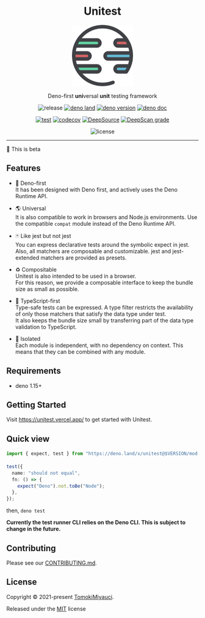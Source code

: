 <div align="center">
  <h1>Unitest</h1>

<img width="160px" hight="160px" src="./_docs/public/logo.svg" />

Deno-first **uni**versal **unit** testing framework

![release](https://img.shields.io/github/v/release/TomokiMiyauci/unitest?sort=semver&logo=github)
[![deno land](http://img.shields.io/badge/available%20on-deno.land/x-lightgrey.svg?logo=deno&labelColor=black)](https://deno.land/x/unitest)
[![deno version](https://img.shields.io/badge/deno-^1.15.0-lightgrey?logo=deno)](https://github.com/denoland/deno)
[![deno doc](https://doc.deno.land/badge.svg)](https://doc.deno.land/https/deno.land/x/unitest/mod.ts)

[![test](https://github.com/TomokiMiyauci/unitest/actions/workflows/test.yaml/badge.svg?branch=beta)](https://github.com/TomokiMiyauci/unitest/actions/workflows/test.yaml)
[![codecov](https://codecov.io/gh/TomokiMiyauci/unitest/branch/main/graph/badge.svg?token=nQZ8Nnx3KH)](https://codecov.io/gh/TomokiMiyauci/unitest)
[![DeepSource](https://deepsource.io/gh/TomokiMiyauci/unitest.svg/?label=active+issues&token=1Omp7qqFQESc-ArgLDUEIpUI)](https://deepsource.io/gh/TomokiMiyauci/unitest/)
[![DeepScan grade](https://deepscan.io/api/teams/10684/projects/19438/branches/504638/badge/grade.svg)](https://deepscan.io/dashboard#view=project&tid=10684&pid=19438&bid=504638)

![license](https://img.shields.io/github/license/TomokiMiyauci/unitest)

</div>

---

:construction: This is beta

## Features

- 🦕 Deno-first\
  It has been designed with Deno first, and actively uses the Deno Runtime API.

- 🌎 Universal\
  It is also compatible to work in browsers and Node.js environments. Use the
  compatible `compat` module instead of the Deno Runtime API.

- 🃏 Like jest but not jest\
  You can express declarative tests around the symbolic expect in jest. Also,
  all matchers are composable and customizable. jest and jest-extended matchers
  are provided as presets.

- ♻️ Compositable\
  Unitest is also intended to be used in a browser.\
  For this reason, we provide a composable interface to keep the bundle size as
  small as possible.

- 📄 TypeScript-first\
  Type-safe tests can be expressed. A type filter restricts the availability of
  only those matchers that satisfy the data type under test.\
  It also keeps the bundle size small by transferring part of the data type
  validation to TypeScript.

- 🐺 Isolated\
  Each module is independent, with no dependency on context. This means that
  they can be combined with any module.

## Requirements

- deno 1.15+

## Getting Started

Visit <https://unitest.vercel.app/> to get started with Unitest.

## Quick view

```ts
import { expect, test } from "https://deno.land/x/unitest@$VERSION/mod.ts";

test({
  name: "should not equal",
  fn: () => {
    expect("Deno").not.toBe("Node");
  },
});
```

then, `deno test`

**Currently the test runner CLI relies on the Deno CLI. This is subject to
change in the future.**

## Contributing

Please see our [CONTRIBUTING.md](./CONTRIBUTING.md).

## License

Copyright © 2021-present [TomokiMiyauci](https://github.com/TomokiMiyauci).

Released under the [MIT](./LICENSE) license
